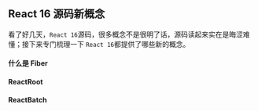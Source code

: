 ## React 16 源码新概念

看了好几天，`React 16`源码，很多概念不是很明了话，源码读起来实在是晦涩难懂；接下来专门梳理一下 `React 16`都提供了哪些新的概念。

#### 什么是 Fiber



#### ReactRoot



#### ReactBatch

